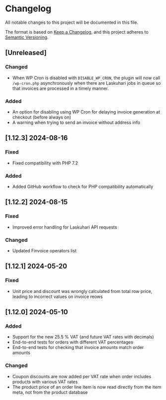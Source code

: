 # Changelog

All notable changes to this project will be documented in this file.

The format is based on [Keep a Changelog](https://keepachangelog.com/en/1.1.0/),
and this project adheres to [Semantic Versioning](https://semver.org/spec/v2.0.0.html).

## [Unreleased]

### Changed

- When WP Cron is disabled with `DISABLE_WP_CRON`, the plugin will now call `/wp-cron.php` asynchronously when there are Laskuhari jobs in queue so that invoices are processed in a timely manner.

### Added

- An option for disabling using WP Cron for delaying invoice generation at checkout (before always on)
- A warning when trying to send an invoice without address info

## [1.12.3] 2024-08-16

### Fixed

- Fixed compatibility with PHP 7.2

### Added

- Added GitHub workflow to check for PHP compatibility automatically

## [1.12.2] 2024-08-15

### Fixed

- Improved error handling for Laskuhari API requests

### Changed

- Updated Finvoice operators list

## [1.12.1] 2024-05-20

### Fixed

- Unit price and discount was wrongly calculated from total row price, leading to incorrect values on invoice reows

## [1.12.0] 2024-05-10

### Added

- Support for the new 25.5 % VAT (and future VAT rates with decimals)
- End-to-end tests for orders with different VAT percentages
- End-to-end tests for checking that invoice amounts match order amounts

### Changed

- Coupon discounts are now added per VAT rate when order includes products with various VAT rates
- The product price of an order line item is now read directly from the item meta, not from the product database
